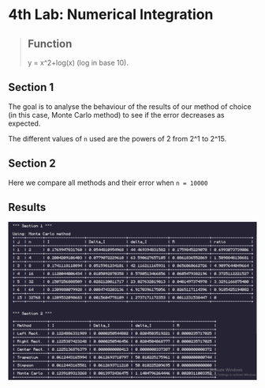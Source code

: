 # 4th Lab: Numerical Integration

>
> ## Function
>
> y = x^2+log(x) (log in base 10).
>

## Section 1

The goal is to analyse the behaviour of the results of our method of choice
(in this case, Monte Carlo method) to see if the error decreases as expected.

The different values of `n` used are the powers of 2 from 2^1 to 2^15.

## Section 2

Here we compare all methods and their error when `n = 10000`

## Results

![Result tables](data/results.png)
